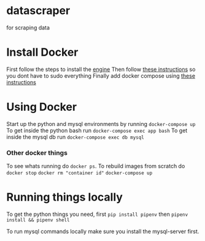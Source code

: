 # datascraper

for scraping data

# Install Docker

First follow the steps to install the [engine](https://docs.docker.com/engine/install/)
Then follow [these instructions](https://docs.docker.com/engine/install/linux-postinstall/) so you dont have to sudo everything
Finally add docker compose using [these instructions](https://docs.docker.com/compose/install/)

# Using Docker

Start up the python and mysql environments by running `docker-compose up`
To get inside the python bash run `docker-compose exec app bash`
To get inside the mysql db run `docker-compose exec db mysql`

### Other docker things

To see whats running do `docker ps`.
To rebuild images from scratch do
`docker stop`
`docker rm "container id"`
`docker-compose up`

# Running things locally

To get the python things you need, first `pip install pipenv` then `pipenv install && pipenv shell`

To run mysql commands locally make sure you install the mysql-server first.
